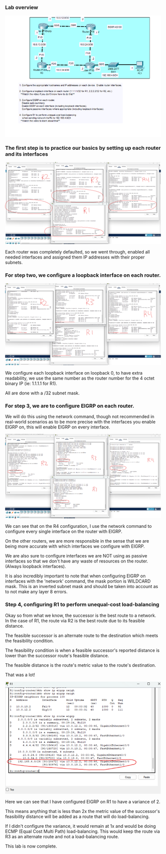 ### Lab overview

![Overview](configuring-eigrp-ss1.png)

### The first step is to practice our basics by setting up each router and its interfaces

![Basics](configuring-eigrp-ss2.png)

Each router was completely defaulted, so we went through, enabled all needed interfaces and assigned them IP addresses with their proper subnets.

### For step two, we configure a loopback interface on each router.

![loopback](configuring-eigrp-ss3.png)

We configure each loopback interface on loopback 0, to have extra readability, we use the same number as the router number for the 4 octet binary IP (ie: 1.1.1.1 for R1).

All are done with a /32 subnet mask.

### For step 3, we are to configure EIGRP on each router.

We will do this using the network command, though not recommended in real-world scenarios as to be more precise with the interfaces you enable EIGRP on, this will enable EIGRP on every interface.

![eigrp config](configuring-eigrp-ss4.png)

We can see that on the R4 configuration, I use the network command to configure every single interface on the router with EIGRP.

On the other routers, we are more responsible in the sense that we are being more accurate with which interfaces we configure with EIGRP.

We are also sure to configure interfaces we are NOT using as passive interfaces so that we don't have any waste of resources on the router. (Always loopback interfaces).

It is also incredibly important to note that when configuring EIGRP on interfaces with the 'network' command, the mask portion is WILDCARD mask. This is an inverted subnet mask and should be taken into account as to not make any layer 8 errors.

### Step 4, configuring R1 to perform unequal-cost load-balancing

Okay so from what we know, the successor is the best route to a network. In the case of R1, the route via R2 is the best route due to its feasible distance.

The feasible successor is an alternate route to the destination which meets the feasibility condition.

The feasibility condition is when a feasible successor's reported distance is lower than the successor route's feasible distance.

The feasible distance is the route's metric value to the route's destination.

That was a lot!

![R1](configuring-eigrp-ss5.png)

Here we can see that I have configured EIGRP on R1 to have a variance of 2. 

This means anything that is less than 2x the metric value of the successor's feasibility distance will be added as a route that will do load-balancing.

If I didn't configure the variance, it would remain at 1x and would be doing ECMP (Equal Cost Multi Path) load-balancing. This would keep the route via R3 as an alternate route and not a load-balancing route.

This lab is now complete.




